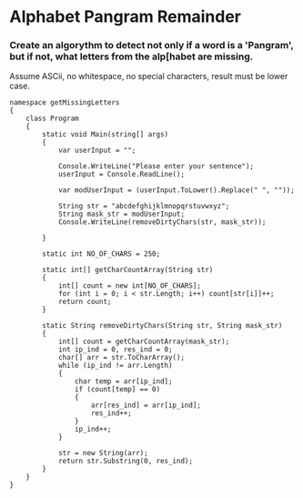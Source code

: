 # Alphabet Pangram Remainder

### Create an algorythm to detect not only if a word is a 'Pangram', but if not, what letters from the alp[habet are missing.

Assume ASCii, no whitespace, no special characters, result must be lower case.


```Csharp
namespace getMissingLetters
{
    class Program
    {
        static void Main(string[] args)
        {
            var userInput = "";

            Console.WriteLine("Please enter your sentence");
            userInput = Console.ReadLine();

            var modUserInput = (userInput.ToLower().Replace(" ", ""));

            String str = "abcdefghijklmnopqrstuvwxyz";
            String mask_str = modUserInput;
            Console.WriteLine(removeDirtyChars(str, mask_str));

        }

        static int NO_OF_CHARS = 250;

        static int[] getCharCountArray(String str)
        {
            int[] count = new int[NO_OF_CHARS];
            for (int i = 0; i < str.Length; i++) count[str[i]]++;
            return count;
        }

        static String removeDirtyChars(String str, String mask_str)
        {
            int[] count = getCharCountArray(mask_str);
            int ip_ind = 0, res_ind = 0;
            char[] arr = str.ToCharArray();
            while (ip_ind != arr.Length)
            {
                char temp = arr[ip_ind];
                if (count[temp] == 0)
                {
                    arr[res_ind] = arr[ip_ind];
                    res_ind++;
                }
                ip_ind++;
            }

            str = new String(arr);
            return str.Substring(0, res_ind);
        }
    }
}
```
